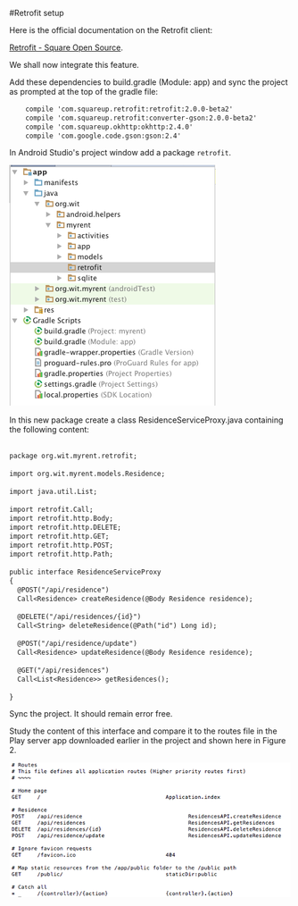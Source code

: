 #Retrofit setup

Here is the official documentation on the Retrofit client:

[Retrofit - Square Open Source](http://square.github.io/retrofit/).

We shall now integrate this feature.

Add these dependencies to build.gradle (Module: app) and sync the project as prompted at the top of the gradle file:

```
    compile 'com.squareup.retrofit:retrofit:2.0.0-beta2'
    compile 'com.squareup.retrofit:converter-gson:2.0.0-beta2'
    compile 'com.squareup.okhttp:okhttp:2.4.0'
    compile 'com.google.code.gson:gson:2.4'

```

In Android Studio's project window add a package `retrofit`. 

![Figure 1: retrofit package added](img/03.png)

In this new package create a class ResidenceServiceProxy.java containing the following content:

```

package org.wit.myrent.retrofit;

import org.wit.myrent.models.Residence;

import java.util.List;

import retrofit.Call;
import retrofit.http.Body;
import retrofit.http.DELETE;
import retrofit.http.GET;
import retrofit.http.POST;
import retrofit.http.Path;

public interface ResidenceServiceProxy
{
  @POST("/api/residence")
  Call<Residence> createResidence(@Body Residence residence);

  @DELETE("/api/residences/{id}")
  Call<String> deleteResidence(@Path("id") Long id);

  @POST("/api/residence/update")
  Call<Residence> updateResidence(@Body Residence residence);

  @GET("/api/residences")
  Call<List<Residence>> getResidences();

}

```

Sync the project. It should remain error free.

Study the content of this interface and compare it to the routes file in the Play server app downloaded earlier in the project and shown here in Figure 2.

![Figure 2: myrent-service-2016 routes file](img/04.png)



